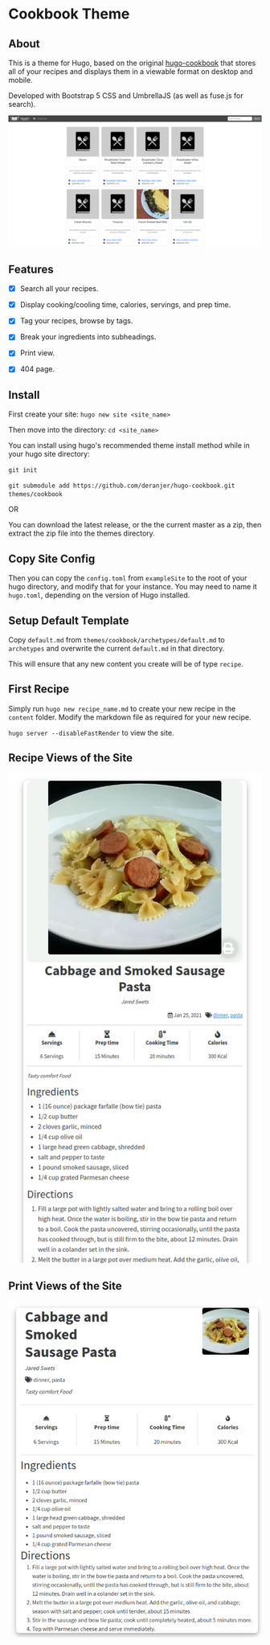 # Cookbook Theme

<!-- [Demo Site](https://wonderful-raman-ea1990.netlify.app) -->

## About

This is a theme for Hugo, based on the original [hugo-cookbook](https://github.com/deranjer/hugo-cookbook) that stores all of your recipes and displays them in a viewable format on desktop and mobile.

Developed with Bootstrap 5 CSS and UmbrellaJS (as well as fuse.js for search).

![Cookbook Homepage](images/screenshot.png)

## Features

- [x] Search all your recipes.
- [x] Display cooking/cooling time, calories, servings, and prep time.
- [x] Tag your recipes, browse by tags.
- [x] Break your ingredients into subheadings.
- [x] Print view.
- [x] 404 page.


## Install

First create your site: `hugo new site <site_name>`

Then move into the directory: `cd <site_name>`

You can install using hugo's recommended theme install method while in your hugo site directory:

`git init`

`git submodule add https://github.com/deranjer/hugo-cookbook.git themes/cookbook`

OR

You can download the latest release, or the the current master as a zip, then extract the zip file into the themes directory.

## Copy Site Config

Then you can copy the `config.toml` from `exampleSite` to the root of your hugo directory, and modify that for your instance. You may need to name it `hugo.toml`, depending on the version of Hugo installed.

## Setup Default Template

Copy `default.md` from `themes/cookbook/archetypes/default.md` to `archetypes` and overwrite the current `default.md` in that directory.

This will ensure that any new content you create will be of type `recipe`.

## First Recipe

Simply run `hugo new recipe_name.md` to create your new recipe in the `content` folder.  Modify the markdown file as required for your new recipe.

`hugo server --disableFastRender` to view the site.

## Recipe Views of the Site

![Recipe Example](images/tn.png)

## Print Views of the Site

![Recipe Example](images/tn2.png)
